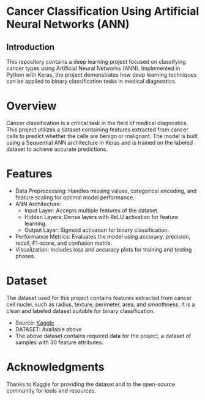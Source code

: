 # Cancer Classification Using Artificial Neural Networks (ANN)

## Introduction
This repository contains a deep learning project focused on classifying cancer types using Artificial Neural Networks (ANN). Implemented in Python with Keras, the project demonstrates how deep learning techniques can be applied to binary classification tasks in medical diagnostics.

# Overview
Cancer classification is a critical task in the field of medical diagnostics. This project utilizes a dataset containing features extracted from cancer cells to predict whether the cells are benign or malignant. The model is built using a Sequential ANN architecture in Keras and is trained on the labeled dataset to achieve accurate predictions.
# Features
  * Data Preprocessing: Handles missing values, categorical encoding, and feature scaling for optimal model performance.
  * ANN Architecture:
    * Input Layer: Accepts multiple features of the dataset.
    * Hidden Layers: Dense layers with ReLU activation for feature learning.
    * Output Layer: Sigmoid activation for binary classification.
  * Performance Metrics: Evaluates the model using accuracy, precision, recall, F1-score, and confusion matrix.
  * Visualization: Includes loss and accuracy plots for training and testing phases.
# Dataset
The dataset used for this project contains features extracted from cancer cell nuclei, such as radius, texture, perimeter, area, and smoothness. It is a clean and labeled dataset suitable for binary classification.
* Source: [Kaggle](https://www.kaggle.com/)
* DATASET: Available above
* The above dataset contains required data for the project, a dataset of samples with 30 feature attributes.
# Acknowledgments
Thanks to Kaggle for providing the dataset and to the open-source community for tools and resources.
